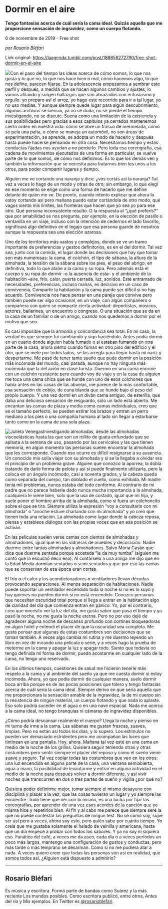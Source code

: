 # Dormir en el aire

**Tengo fantasías acerca de cuál sería la cama ideal. Quizás aquella que me proporcione sensación de ingravidez, como un cuerpo flotando.**

6 de noviembre de 2019 - Free shot

_por Rosario Bléfari_

Link original: https://laagenda.tumblr.com/post/188856272790/free-shot-dormir-en-el-aire

![](https://64.media.tumblr.com/08684b7894ed007657cd61593bafc223/d59b44ca3b2ff1a9-0a/s500x750/d0871d1d501b25ee3aeddbcf82a15feca706aa24.jpg)Con el paso del tiempo las ideas
acerca de cómo somos, lo que nos gusta y lo que no, lo que nos hace bien o mal,
cómo hacemos algo, lo que nos define, parecen fijarse. En la adolescencia
empezamos a sembrar este perfil y después, a medida que se hacen algunos
cambios y ajustes, lo vamos afilando y
surgen hallazgos que son abrazados con entusiasmo y orgullo: yo preparo así el
arroz, yo hago este recorrido para ir a tal lugar, yo no uso medias. Y aunque
siempre quede lugar para algún descubrimiento, algunos archivos se cierran, ya
no se duda, no se pierde el tiempo investigando, no se discute. Suena como una
limitación de la existencia y sus posibilidades pero gracias a esos capítulos
ya cerrados mantenemos cierto orden en nuestra vida: cómo se abre un frasco de
mermelada, cómo se pela una palta, o cómo se maneja un automóvil, no son áreas
de experimentación, se aprende, se adopta un modo de hacerlo y después hasta
puede hacerse pensando en otra cosa. Necesitamos tiempo y estas conductas
fijadas nos ayudan a no perderlo. Pero toda esa coreografía, esa cadena de
movimientos ejecutados de una forma en particular, se vuelve parte de lo que
somos, de cómo nos definimos. Es lo que los demás ven y también la información
que se necesita para tratarnos bien los unos a los otros, para poder compartir
lugares y tiempo. 

Alguien me ve cortando una naranja y
dice: ¿vos cortás así la naranja? Tal vez a veces lo hago de un modo y otras de
otro; sin embargo, lo que elegí en ese momento se erige como una forma de
hacerlo que me define delante de quien me ve. De pronto, cuando intento
explicar que ahora la estoy cortando así pero mañana puedo estar cortándola de
otro modo, qué vagos siento mis límites, las fronteras que hacen que yo sea yo
para ese otro. Qué persona inconsistente resulto. O la respuesta al “¿qué
preferís?” que por amabilidad se nos pregunta, por ejemplo, en la elección de
pasillo o ventanilla en un viaje, incluso con la intención de cedernos el lado
favorito, significará algo definitivo en el legajo que esa persona guarde de
nosotros aunque la respuesta sea una elección azarosa. 

Uno de los territorios más vastos y
complejos, donde se ve un tramo importante de preferencias y gestos
definitorios, es en el del dormir. Tal vez sea, junto con la comida, el lugar
donde las decisiones que hay que tomar son más numerosas: la cama, el colchón,
el tipo de sábana, la altura de la almohada, la tensión de la sábana sobre los
pies, el peso del abrigo; en definitiva, todo lo que atañe a la cama y su ropa.
Pero además está el cuerpo y su ropa de dormir –o la ausencia de esta– y el
ambiente de la habitación –aire, frío, calor, puerta cerrada, luz, sonidos.
Este entramado de necesidades, preferencias, incluso mañas, es decisivo en un
caso de convivencia. Compartir la habitación y la cama puede ser difícil si no
hay acuerdo. Convivencia nos hace pensar en una pareja que convive pero también
puede ser algo ocasional, en un viaje, con algún compañero o compañera con
quien se comparte cierta actividad: deportistas, músicos, actores, bailarines,
un encuentro o congreso. O una situación que se da en la casa de un familiar o
de un amigo, cuando nos quedemos a dormir por el motivo que sea. 

Es casi imposible que la armonía y
concordancia sea total. En mi caso, la verdad es que siempre fui cambiando y
sigo haciéndolo. Antes podía dormir en un cuarto donde alguien había fumado o
si estaban fumando en otra parte de la casa, ahora siento cuando fuman en otro
piso del edificio y el olor, que se mete por todos lados, se las arregla para
llegar hasta mi nariz y despertarme. Me pasó de tener tanto sueño que pude
dormir en la posición más incómoda del mundo, casi parada, aunque no hay
ninguna más incómoda que la del avión en clase turista. Duermo en una cama
enorme con un colchón resistente pero cuando voy de viaje y en la casa de
alguien me toca una cama chica que se hunde con uno de esos colchones que había
antes en las casas de las abuelas, me parece de lo más confortable, esa
sensación de cobijo, de cuna blanda que se hunde bajo el peso del propio cuerpo.
Y una vez dormí en un diván cama antiguo, de esterilla, que daba una deliciosa
sensación de resguardo, solo un lado está abierto. Me encantan las camas de
plaza y media como camas individuales, creo que es el tamaño perfecto, se
pueden estirar los brazos y entran un perro mediano a los pies o una compañía
humana al lado sin llegar a estorbarse tanto como en la cama de una sola plaza.

![Julieta Venegas](https://64.media.tumblr.com/8f604e1355aa7573858291388c5be9cc/d59b44ca3b2ff1a9-55/s250x400/55a2c392422d6f544d3be4f8524e8c05783e35a5.jpg)Investigando almohadas, desde las
almohadas viscoelásticas hasta las que son un rollito de guata enfundado que se
aplasta a la semana de uso, pasando por las cervicales y las que tienen
memoria, en algún momento las personas suelen encontrar la almohada que les
corresponde. Cuando eso ocurre es difícil resignarse a su ausencia. Un conocido
mío solía viajar con su almohada y si se la llegaba a olvidar era el principio
de un problema grave. Alguien que conozco la aporrea, la dobla tratando de
darle forma de pelota y así sí puede finalmente utilizarla, pero la coloca en
un ángulo incómodo, casi a noventa grados, y la cabeza queda como separada del
cuerpo, tan doblado el cuello, como exhibida. Mi madre tenía mil problemas,
nunca estaba del todo conforme. Al contrario de mi padre que no parece haberle
dado nunca mucha importancia a la almohada, cualquiera le viene bien, solo que
la usa de costado, igual que mi hija, y suele poner el hombro arriba de la
almohada, como si fuera un colchoncito sobre el que se tira. Siempre utiliza la
expresión “voy a consultarlo con mi almohada” o “anoche estuve charlando con mi
almohada” y yo creo que tienen toda una relación. La almohada como lugar donde
la cabeza reposa, piensa y establece diálogos con las propias voces que en esa
posición se activan. 

En las películas suelen verse camas
con cientos de almohadas y almohadones, igual que en las vidrieras de muebles y
decoración. Nadie duerme entre tantas almohadas y almohadones. Salvo Moria
Casán que dice que duerme sentada porque acostada “le da muy tumba” (alguien me
contó que la escuchó decir eso). Al contárselo a una amiga me dijo que en la
Edad Media dormían sentados o semi sentados y que por eso las camas que se
conservan de esa época eran cortas.

El frío o el calor y los
acondicionadores o ventiladores llevan décadas provocando separaciones. Al
menos separación de habitaciones. Nadie puede soportar un ventilador encendido
toda la noche si no es lo suyo y hay quienes no pueden dormir si no está
encendido. Conozco personas que necesitan oscuridad total porque si llega a
entrar en la habitación algo de claridad del día que comienza entran en pánico.
Yo, por el contrario, creo que necesito ver la luz del día, me gusta saber que
pasa el tiempo y ya pasó la noche, no me gusta la noche eterna. Pero no por eso
dejé de agradecer alguna noche de descanso profundo con cortinas bloqueadoras
en algún hotel y entendí el placer de que la oscuridad sea completa. Me gusta
pensar que algunas de estas costumbres son decisiones que se toman también. A
veces algo cambia mi rutina y me duermo leyendo un libro en vez de mirando una
película o serie, y a veces hago la prueba de meterme en la cama y apagar la
luz y apagar todo. Siento que todavía no tengo definida mi forma de dormir,
puedo acostarme en cualquier lado de la cama, no tengo uno reservado. 

En los últimos tiempos, cuestiones
de salud me hicieron tenerle más respeto a la cama y al ambiente del sueño ya
que me cuesta dormir si estoy incómoda. Ahora, yo que podía dormir de cualquier
manera, suelo dormir boca arriba porque es de las pocas posiciones que tolero y
tengo fantasías acerca de cuál sería la cama ideal. Siempre derivo en que sería
aquella que me proporcionara la sensación amable de la ingravidez, la de mi
cuerpo sin la resistencia de ningún material, un cuerpo flotando y que nada lo
aplaste. Eso solo podría suceder en el agua o en una nave espacial. Nada me
acerca a la cama ideal, no tengo branquias ni cámaras de ingravidez
disponibles. 

¿Cómo podría descansar realmente el
cuerpo? Llega la noche y pienso en mi turno de irme a la cama. Las sábanas me
gustan frescas, suaves, limpias. Pero no están así todos los días, y lo supero.
Los estímulos no pueden ser demasiado estridentes pero me acompañan las luces
que tintinean en una pantalla. Hoy, ahora. Mañana tal vez esté en una cama en
medio de la noche de los grillos. Quisiera seguir teniendo otras y otras
costumbres pero sentir siempre el placer del reposo y como el sueño viene suave
y seguro. Tal vez copiar todas las costumbres que veo en los otros: una luz
encendida en alguna parte de la casa, una ventana semiabierta, agua a mano, la
posibilidad de levantarme y entrar en alguna actividad en el medio de la noche
para después volver a dormir diferente, y así vivir  noches que transcurren en dos o tres partes
de sueño y vigilia ¿por qué no?

Quisiera poder definirme mejor,
tomar siempre el mismo desayuno con disciplina y placer a la vez, que las cosas
tuvieran un lugar y yo siempre las encuentre. Todo tiene que ver con lo mismo,
es una lucha por fijar las coreografías, por aprender de una vez esos acordes
de la canción que yo misma hice y repetirlos bien. Al fin y al cabo me parece
que siempre seré la que no puede contestar las preguntas de ningún test. No sé
cómo soy, supe ser así pero a veces, ahora soy esto, pero quién sabe por cuánto
tiempo. Yo creía que me gustaba solamente el helado de vainilla y americana,
hasta que un día empecé a probar con todos los sabores. Y ya no soy ni siquiera
eso. Fanática del café, a veces me da asco, cada día o a veces períodos un poco
más largos, mantengo una configuración de gustos y conductas, pero más tarde o
más temprano se desarman. Como si no me pudiera atar a nada. A veces quiero
creer que todas las personas son así en realidad, que somos todos así. ¿Alguien
está dispuesto a admitirlo?



---

Rosario Bléfari
---------------

 Es música y escritora. Formó parte de bandas como Suárez y la más reciente Los mundos posibles. Como escritora publicó, entre otros, Antes del río y Mis ejemplos. En Twitter es [@rosarioblefari](https://twitter.com/rosarioblefari). 

